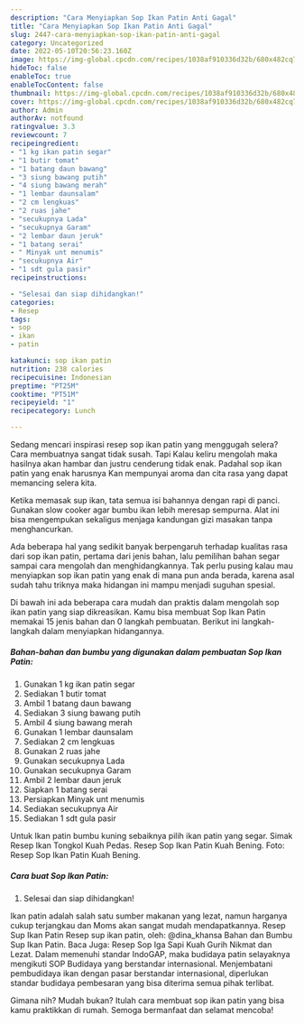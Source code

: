 ```yaml
---
description: "Cara Menyiapkan Sop Ikan Patin Anti Gagal"
title: "Cara Menyiapkan Sop Ikan Patin Anti Gagal"
slug: 2447-cara-menyiapkan-sop-ikan-patin-anti-gagal
category: Uncategorized
date: 2022-05-10T20:56:23.160Z
image: https://img-global.cpcdn.com/recipes/1038af910336d32b/680x482cq70/sop-ikan-patin-foto-resep-utama.jpg
hideToc: false
enableToc: true
enableTocContent: false
thumbnail: https://img-global.cpcdn.com/recipes/1038af910336d32b/680x482cq70/sop-ikan-patin-foto-resep-utama.jpg
cover: https://img-global.cpcdn.com/recipes/1038af910336d32b/680x482cq70/sop-ikan-patin-foto-resep-utama.jpg
author: Admin
authorAv: notfound
ratingvalue: 3.3
reviewcount: 7
recipeingredient:
- "1 kg ikan patin segar"
- "1 butir tomat"
- "1 batang daun bawang"
- "3 siung bawang putih"
- "4 siung bawang merah"
- "1 lembar daunsalam"
- "2 cm lengkuas"
- "2 ruas jahe"
- "secukupnya Lada"
- "secukupnya Garam"
- "2 lembar daun jeruk"
- "1 batang serai"
- " Minyak unt menumis"
- "secukupnya Air"
- "1 sdt gula pasir"
recipeinstructions:

- "Selesai dan siap dihidangkan!"
categories:
- Resep
tags:
- sop
- ikan
- patin

katakunci: sop ikan patin 
nutrition: 238 calories
recipecuisine: Indonesian
preptime: "PT25M"
cooktime: "PT51M"
recipeyield: "1"
recipecategory: Lunch

---
```



Sedang mencari inspirasi resep sop ikan patin yang menggugah selera? Cara membuatnya sangat tidak susah. Tapi Kalau keliru mengolah maka hasilnya akan hambar dan justru cenderung tidak enak. Padahal sop ikan patin yang enak harusnya Kan mempunyai aroma dan cita rasa yang dapat memancing selera kita.


Ketika memasak sup ikan, tata semua isi bahannya dengan rapi di panci. Gunakan slow cooker agar bumbu ikan lebih meresap sempurna. Alat ini bisa mengempukan sekaligus menjaga kandungan gizi masakan tanpa menghancurkan.

Ada beberapa hal yang sedikit banyak berpengaruh terhadap kualitas rasa dari sop ikan patin, pertama dari jenis bahan, lalu pemilihan bahan segar sampai cara mengolah dan menghidangkannya. Tak perlu pusing kalau mau menyiapkan sop ikan patin yang enak di mana pun anda berada, karena asal sudah tahu triknya maka hidangan ini mampu menjadi suguhan spesial.


Di bawah ini ada beberapa cara mudah dan praktis dalam mengolah sop ikan patin yang siap dikreasikan. Kamu bisa membuat Sop Ikan Patin memakai 15 jenis bahan dan 0 langkah pembuatan. Berikut ini langkah-langkah dalam menyiapkan hidangannya.

<!--inarticleads1-->

##### Bahan-bahan dan bumbu yang digunakan dalam pembuatan Sop Ikan Patin:

1. Gunakan 1 kg ikan patin segar
1. Sediakan 1 butir tomat
1. Ambil 1 batang daun bawang
1. Sediakan 3 siung bawang putih
1. Ambil 4 siung bawang merah
1. Gunakan 1 lembar daunsalam
1. Sediakan 2 cm lengkuas
1. Gunakan 2 ruas jahe
1. Gunakan secukupnya Lada
1. Gunakan secukupnya Garam
1. Ambil 2 lembar daun jeruk
1. Siapkan 1 batang serai
1. Persiapkan  Minyak unt menumis
1. Sediakan secukupnya Air
1. Sediakan 1 sdt gula pasir


Untuk Ikan patin bumbu kuning sebaiknya pilih ikan patin yang segar. Simak Resep Ikan Tongkol Kuah Pedas. Resep Sop Ikan Patin Kuah Bening. Foto: Resep Sop Ikan Patin Kuah Bening. 

<!--inarticleads2-->

##### Cara buat Sop Ikan Patin:


1. Selesai dan siap dihidangkan!

Ikan patin adalah salah satu sumber makanan yang lezat, namun harganya cukup terjangkau dan Moms akan sangat mudah mendapatkannya. Resep Sup Ikan Patin Resep sup ikan patin, oleh: @dina_khansa Bahan dan Bumbu Sup Ikan Patin. Baca Juga: Resep Sop Iga Sapi Kuah Gurih Nikmat dan Lezat. Dalam memenuhi standar IndoGAP, maka budidaya patin selayaknya mengikuti SOP Budidaya yang berstandar internasional. Menjembatani pembudidaya ikan dengan pasar berstandar internasional, diperlukan standar budidaya pembesaran yang bisa diterima semua pihak terlibat. 

Gimana nih? Mudah bukan? Itulah cara membuat sop ikan patin yang bisa kamu praktikkan di rumah. Semoga bermanfaat dan selamat mencoba!
